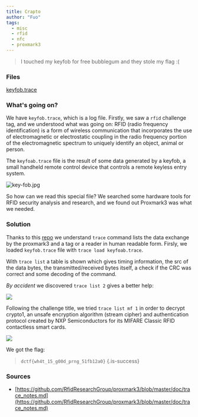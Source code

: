 ```yaml
---
title: Crapto
author: "Fuo"
tags:
  - misc
  - rfid
  - nfc
  - proxmark3
---
```


> I touched my keyfob for free bubblegum and they stole my flag :(

### Files

[keyfob.trace](/ctf/dragonsec-2022/crapto/keyfob.trace)

### What's going on?

We have `keyfob.trace`, which is a log file. Firstly, we saw a `rfid` challenge tag, and we understood what was going on: RFID (radio frequency identification) is a form of wireless communication that incorporates the use of electromagnetic or electrostatic coupling in the radio frequency portion of the electromagnetic spectrum to uniquely identify an object, animal or person.

The `keyfoab.trace` file is the result of some data generated by a keyfob, a small handheld remote control device that controls a remote keyless entry system.

![key-fob.jpg](/ctf/dragonsec-2022/crapto/key-fob.jpg)

So how can we read this special file? We searched some hardware tools for RFID security analysis and research, and we found out Proxmark3 was what we needed.

### Solution

Thanks to this [repo](https://github.com/RfidResearchGroup/proxmark3/blob/master/doc/commands.md) we understand `trace` command lists the data exchange by the proxmark3 and a tag or a reader in human readable form. Firsly, we loaded `keyfob.trace` file with `trace load keyfoab.trace`.

With `trace list` a table is shown which gives timing information, the src of the data bytes, the transmitted/received bytes itself, a check if the CRC was correct and some decoding of the command.

_By accident_ we discovered `trace list 2` gives a better help:

![](/ctf/dragonsec-2022/crapto/dodo-trace.png)

Following the challenge title, we tried `trace list mf 1` in order to decrypt crypto1, an unsafe encryption algorithm (stream cipher) and authentication protocol created by NXP Semiconductors for its MIFARE Classic RFID contactless smart cards.

![](/ctf/dragonsec-2022/crapto/crapto-solution.png)

We got the flag:

> `dctf{wh4t_15_g00d_prng_51fb12a0}`
> {.is-success}

### Sources

- [https://github.com/RfidResearchGroup/proxmark3/blob/master/doc/trace_notes.md](https://github.com/RfidResearchGroup/proxmark3/blob/master/doc/trace_notes.md)
